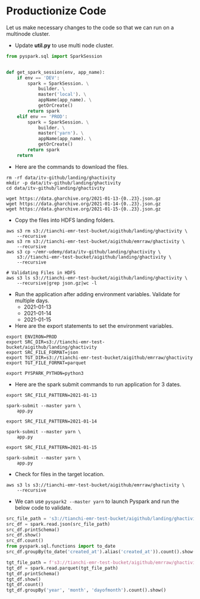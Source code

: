 # Productionize Code

Let us make necessary changes to the code so that we can run on a multinode cluster.
* Update **util.py** to use multi node cluster.

```python
from pyspark.sql import SparkSession


def get_spark_session(env, app_name):
    if env == 'DEV':
        spark = SparkSession. \
            builder. \
            master('local'). \
            appName(app_name). \
            getOrCreate()
        return spark
    elif env == 'PROD':
        spark = SparkSession. \
            builder. \
            master('yarn'). \
            appName(app_name). \
            getOrCreate()
        return spark
    return
```

* Here are the commands to download the files.

```shell script
rm -rf data/itv-github/landing/ghactivity
mkdir -p data/itv-github/landing/ghactivity
cd data/itv-github/landing/ghactivity

wget https://data.gharchive.org/2021-01-13-{0..23}.json.gz
wget https://data.gharchive.org/2021-01-14-{0..23}.json.gz
wget https://data.gharchive.org/2021-01-15-{0..23}.json.gz
```

* Copy the files into HDFS landing folders.

```shell script
aws s3 rm s3://tianchi-emr-test-bucket/aigithub/landing/ghactivity \
    --recursive
aws s3 rm s3://tianchi-emr-test-bucket/aigithub/emrraw/ghactivity \
    --recursive
aws s3 cp ~/emr-udemy/data/itv-github/landing/ghactivity \
    s3://tianchi-emr-test-bucket/aigithub/landing/ghactivity \
    --recursive

# Validating Files in HDFS
aws s3 ls s3://tianchi-emr-test-bucket/aigithub/landing/ghactivity \
    --recursive|grep json.gz|wc -l
```

* Run the application after adding environment variables. Validate for multiple days.
  * 2021-01-13
  * 2021-01-14
  * 2021-01-15
* Here are the export statements to set the environment variables.

```shell script
export ENVIRON=PROD
export SRC_DIR=s3://tianchi-emr-test-bucket/aigithub/landing/ghactivity
export SRC_FILE_FORMAT=json
export TGT_DIR=s3://tianchi-emr-test-bucket/aigithub/emrraw/ghactivity
export TGT_FILE_FORMAT=parquet

export PYSPARK_PYTHON=python3
```

* Here are the spark submit commands to run application for 3 dates.

```shell script
export SRC_FILE_PATTERN=2021-01-13

spark-submit --master yarn \
    app.py

export SRC_FILE_PATTERN=2021-01-14

spark-submit --master yarn \
    app.py

export SRC_FILE_PATTERN=2021-01-15

spark-submit --master yarn \
    app.py
```
* Check for files in the target location. 

```shell script
aws s3 ls s3://tianchi-emr-test-bucket/aigithub/emrraw/ghactivity \
    --recursive
```

* We can use `pyspark2 --master yarn` to launch Pyspark and run the below code to validate.

```python
src_file_path = 's3://tianchi-emr-test-bucket/aigithub/landing/ghactivity'
src_df = spark.read.json(src_file_path)
src_df.printSchema()
src_df.show()
src_df.count()
from pyspark.sql.functions import to_date
src_df.groupBy(to_date('created_at').alias('created_at')).count().show()

tgt_file_path = f's3://tianchi-emr-test-bucket/aigithub/emrraw/ghactivity'
tgt_df = spark.read.parquet(tgt_file_path)
tgt_df.printSchema()
tgt_df.show()
tgt_df.count()
tgt_df.groupBy('year', 'month', 'dayofmonth').count().show()
```

